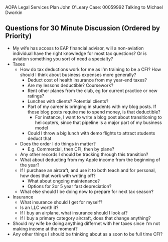 AOPA Legal Services Plan John O'Leary Case: 00059992
Talking to Michael Dworkin

## Questions for 30 Minute Discussion (Ordered by Priority)
* My wife has access to EAP financial advisor, will a non-aviation individual have the right knowledge for most tax questions? Or is aviation something you sort of need a specialty?
* Taxes
	* How do tax deductions work for me as I'm training to be a CFI? How should I think about business expenses more generally?
		*  Deduct cost of health insurance from my year-end taxes?
		*  Are my lessons deductible? Coursework? 
		* Rent other planes from the club, eg for current practice or new ratings?
		* Lunches with clients? Potential clients?
		* Part of my career is bringing in students with my blog posts. If those blog posts require me to spend money, is that deductible?
			* For instance, I want to write a blog post about transitioning to helicopters, since that pipeline is a major part of my business model
		* Could I throw a big lunch with demo flights to attract students deduct that
	* Does the order I do things in matter?
		* E.g. Commercial, then CFI, then by plane?
	* Any other records I should be tracking through this transition?
	* What about deducting from my Apple income from the beginning of the year? 
	* If I purchase an aircraft, and use it to both teach and for personal, how does that work with writing off?
		* What about ongoing maintenance? 
		* Options for 2or 5 year fast depreciation?
	* What else should I be doing now to prepare for next tax season?
* Insurance
	* What insurance should I get for myself?
	* Is an LLC worth it?
	* If I buy an airplane, what insurance should I look at?
	* If I buy a primary category aircraft, does that change anything?
* Should my wife be doing anything differnet with her taxes since I'm not making income at the moment?
* Any other things I should be thinking about as a soon to be full time CFI?
